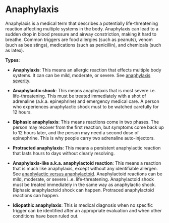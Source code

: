 # Anaphylaxis

Anaphylaxis is a medical term that describes a potentially life-threatening reaction affecting multiple systems in the body.
Anaphylaxis can lead to a sudden drop in blood pressure and airway constriction, making it hard to breathe. Common triggers are food allergies (such as peanuts), venom (such as bee stings), medications (such as penicillin), and chemicals (such as latex).

**Types**:

* **Anaphylaxis**: This means an allergic reaction that effects multiple body systems. It can can be mild, moderate, or severe. See [anaphylaxis severity](../anaphylaxis-severity/). 

* **Anaphylactic shock**: This means anaphylaxis that is most severe i.e. life-threatening. This must be treated immediately with a shot of adrenaline (a.k.a. epinephrine) and emergency medical care. A person who experiences anaphylactic shock must to be watched carefully for 12 hours.

* **Biphasic anaphylaxis**: This means reactions come in two phases. The person may recover from the first reaction, but symptoms come back up to 12 hours later, and the person may need a second dose of epinephrine. This is why people carry two adrenaline auto-injectors.

* **Protracted anaphylaxis**: This means a persistent anaphylactic reaction that lasts hours to days without clearly resolving.
  
* **Anaphylaxis-like a.k.a. anaphylactoid reaction**: This means a reaction that is much like anaphylaxis, except without any identifiable allergen. See [anaphylactic versus anaphylactoid](../anaphylactic-versus-anaphylactoid/). Anaphylactoid reactions can be mild, moderate, or severe i..e. life-threatening. Anaphylactoid shock must be treated immediately in the same way as anaphylactic shock. Biphasic anaphylactoid shock can happen. Protraced anaphylactoid reactions can happen.

* **Idiopathic anaphylaxis**: This is medical diagnosis when no specific trigger can be identified after an appropriate evaluation and when other conditions have been ruled out.

